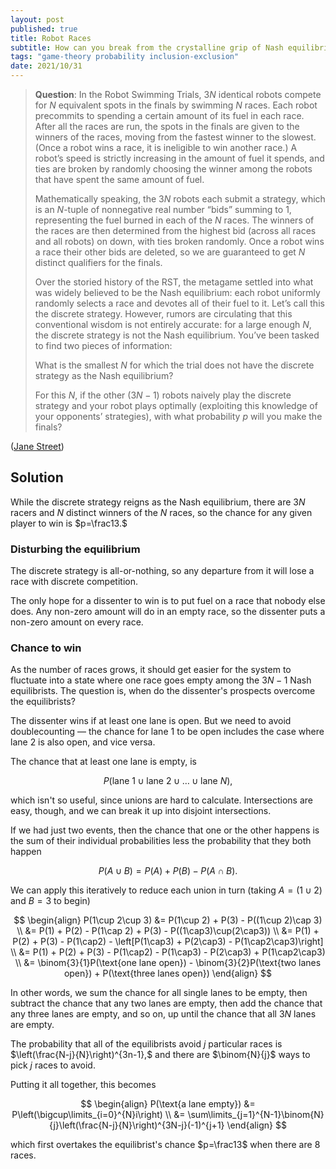 ```yaml
---
layout: post
published: true
title: Robot Races
subtitle: How can you break from the crystalline grip of Nash equilibrists?
tags: "game-theory probability inclusion-exclusion"
date: 2021/10/31
---
```


>**Question**: In the Robot Swimming Trials, $3N$ identical robots compete for $N$ equivalent spots in the finals by swimming $N$ races. Each robot precommits to spending a certain amount of its fuel in each race. After all the races are run, the spots in the finals are given to the winners of the races, moving from the fastest winner to the slowest. (Once a robot wins a race, it is ineligible to win another race.) A robot’s speed is strictly increasing in the amount of fuel it spends, and ties are broken by randomly choosing the winner among the robots that have spent the same amount of fuel.
>
>Mathematically speaking, the $3N$ robots each submit a strategy, which is an $N$-tuple of nonnegative real number “bids” summing to $1,$ representing the fuel burned in each of the $N$ races. The winners of the races are then determined from the highest bid (across all races and all robots) on down, with ties broken randomly. Once a robot wins a race their other bids are deleted, so we are guaranteed to get $N$ distinct qualifiers for the finals.
>
>Over the storied history of the RST, the metagame settled into what was widely believed to be the Nash equilibrium: each robot uniformly randomly selects a race and devotes all of their fuel to it. Let’s call this the discrete strategy. However, rumors are circulating that this conventional wisdom is not entirely accurate: for a large enough $N,$ the discrete strategy is not the Nash equilibrium. You’ve been tasked to find two pieces of information:
>
>What is the smallest $N$ for which the trial does not have the discrete strategy as the Nash equilibrium?
>
>For this $N,$ if the other $(3N-1)$ robots naively play the discrete strategy and your robot plays optimally (exploiting this knowledge of your opponents’ strategies), with what probability $p$ will you make the finals?

<!--more-->

([Jane Street](https://www.janestreet.com/puzzles/robot-swimming-trials-index/))

## Solution

While the discrete strategy reigns as the Nash equilibrium, there are $3N$ racers and $N$ distinct winners of the $N$ races, so the chance for any given player to win is $p=\frac13.$

### Disturbing the equilibrium

The discrete strategy is all-or-nothing, so any departure from it will lose a race with discrete competition. 

The only hope for a dissenter to win is to put fuel on a race that nobody else does. Any non-zero amount will do in an empty race, so the dissenter puts a non-zero amount on every race.

### Chance to win

As the number of races grows, it should get easier for the system to fluctuate into a state where one race goes empty among the $3N-1$ Nash equilibrists. The question is, when do the dissenter's prospects overcome the equilibrists?

The dissenter wins if at least one lane is open. But we need to avoid doublecounting — the chance for lane $1$ to be open includes the case where lane $2$ is also open, and vice versa.

The chance that at least one lane is empty, is 

$$
P(\text{lane 1} \cup \text{lane 2} \cup \ldots \cup \text{lane }N),
$$

which isn't so useful, since unions are hard to calculate. Intersections are easy, though, and we can break it up into disjoint intersections.

If we had just two events, then the chance that one or the other happens is the sum of their individual probabilities less the probability that they both happen

$$
P(A\cup B) = P(A) + P(B) - P(A\cap B).
$$

We can apply this iteratively to reduce each union in turn (taking $A = \left(1\cup 2\right)$ and $B=3$ to begin)

$$
\begin{align}
P(1\cup 2\cup 3) &= P(1\cup 2) + P(3) - P((1\cup 2)\cap 3) \\
&= P(1) + P(2) - P(1\cap 2) + P(3) - P((1\cap3)\cup(2\cap3)) \\
&= P(1) + P(2) + P(3) - P(1\cap2) - \left[P(1\cap3) + P(2\cap3) - P(1\cap2\cap3)\right] \\
&= P(1) + P(2) + P(3) -  P(1\cap2) - P(1\cap3) - P(2\cap3) + P(1\cap2\cap3) \\
&= \binom{3}{1}P(\text{one lane open}) - \binom{3}{2}P(\text{two lanes open}) + P(\text{three lanes open})
\end{align}
$$

In other words, we sum the chance for all single lanes to be empty, then subtract the chance that any two lanes are empty, then add the chance that any three lanes are empty, and so on, up until the chance that all $3N$ lanes are empty.

The probability that all of the equilibrists avoid $j$ particular races is $\left(\frac{N-j}{N}\right)^{3n-1},$ and there are $\binom{N}{j}$ ways to pick $j$ races to avoid.

Putting it all together, this becomes 

$$
\begin{align}
P(\text{a lane empty}) &= P\left(\bigcup\limits_{i=0}^{N}i\right) \\
&= \sum\limits_{j=1}^{N-1}\binom{N}{j}\left(\frac{N-j}{N}\right)^{3N-j}(-1)^{j+1} 
\end{align}
$$

which first overtakes the equilibrist's chance $p=\frac13$ when there are $8$ races.
 
<br>
